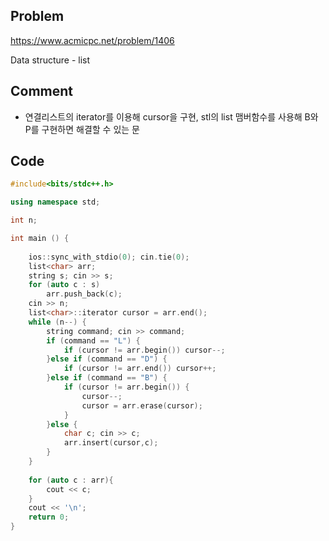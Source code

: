 ## Problem
<https://www.acmicpc.net/problem/1406>

Data structure - list

## Comment
* 연결리스트의 iterator를 이용해 cursor을 구현, stl의 list 맴버함수를 사용해 B와 P를 구현하면 해결할 수 있는 문

## Code
```c++
#include<bits/stdc++.h>

using namespace std;

int n;

int main () {
    
    ios::sync_with_stdio(0); cin.tie(0);
    list<char> arr;
    string s; cin >> s;
    for (auto c : s)
        arr.push_back(c);
    cin >> n;
    list<char>::iterator cursor = arr.end();
    while (n--) {
        string command; cin >> command;
        if (command == "L") {
            if (cursor != arr.begin()) cursor--;
        }else if (command == "D") {
            if (cursor != arr.end()) cursor++;
        }else if (command == "B") {
            if (cursor != arr.begin()) {
                cursor--;
                cursor = arr.erase(cursor);
            }
        }else {
            char c; cin >> c;
            arr.insert(cursor,c);
        }
    }
    
    for (auto c : arr){
        cout << c;
    }
    cout << '\n';
    return 0;
}
```

